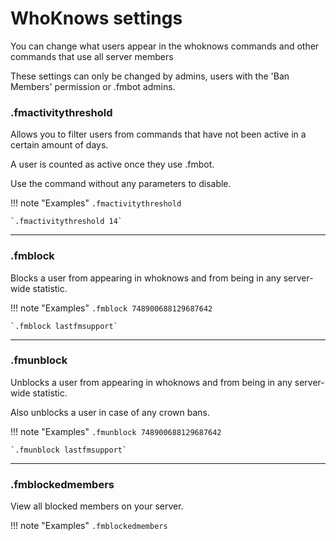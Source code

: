 # WhoKnows settings    

You can change what users appear in the whoknows commands and other commands that use all server members

These settings can only be changed by admins, users with the 'Ban Members' permission or .fmbot admins.


### .fmactivitythreshold

Allows you to filter users from commands that have not been active in a certain amount of days.

A user is counted as active once they use .fmbot.

Use the command without any parameters to disable.

!!! note "Examples"
    `.fmactivitythreshold`

    `.fmactivitythreshold 14`

---
### .fmblock

Blocks a user from appearing in whoknows and from being in any server-wide statistic.

!!! note "Examples"
    `.fmblock 748900688129687642`

    `.fmblock lastfmsupport`

---
### .fmunblock

Unblocks a user from appearing in whoknows and from being in any server-wide statistic.

Also unblocks a user in case of any crown bans.

!!! note "Examples"
    `.fmunblock 748900688129687642`

    `.fmunblock lastfmsupport`

---
### .fmblockedmembers

View all blocked members on your server.

!!! note "Examples"
    `.fmblockedmembers`
